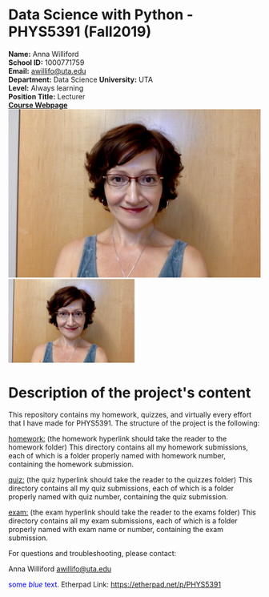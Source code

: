 # Data Science with Python - PHYS5391 (Fall2019)

**Name:** Anna Williford  
**School ID:** 1000771759  
**Email:** awillifo@uta.edu  
**Department:** Data Science
**University:** UTA  
**Level:** Always learning  
**Position Title:** Lecturer  
[**Course Webpage**](https://www.cdslab.org/python/)  
![](Williford_pic.png)
<img src="Williford_pic.png" width=50% />


# Description of the project's content

This repository contains my homework, quizzes, and virtually every effort that I have made for PHYS5391. The structure of the project is the following:

[homework:](Homework) (the homework hyperlink should take the reader to the homework folder)
This directory contains all my homework submissions, each of which is a folder properly named with homework number, containing the homework submission.

[quiz:](quiz) (the quiz hyperlink should take the reader to the quizzes folder)
This directory contains all my quiz submissions, each of which is a folder properly named with quiz number, containing the quiz submission.

[exam:](exam) (the exam hyperlink should take the reader to the exams folder)
This directory contains all my exam submissions, each of which is a folder properly named with exam name or number, containing the exam submission.

For questions and troubleshooting, please contact:

Anna Williford
awillifo@uta.edu

<span style="color:blue">some *blue* text</span>.
Etherpad Link: https://etherpad.net/p/PHYS5391
